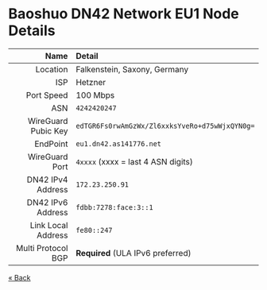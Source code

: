 # Baoshuo DN42 Network EU1 Node Details

|                Name | Detail
| ------------------: | :---------------------------------------------
|            Location | Falkenstein, Saxony, Germany
|                 ISP | Hetzner
|          Port Speed | 100 Mbps
|                 ASN | `4242420247`
| WireGuard Pubic Key | `edTGR6Fs0rwAmGzWx/Zl6xxksYveRo+d75wWjxQYN0g=`
|            EndPoint | `eu1.dn42.as141776.net`
|      WireGuard Port | `4xxxx` (xxxx = last 4 ASN digits)
|   DN42 IPv4 Address | `172.23.250.91`
|   DN42 IPv6 Address | `fdbb:7278:face:3::1`
|  Link Local Address | `fe80::247`
|  Multi Protocol BGP | **Required** (ULA IPv6 preferred)

[« Back](/)
